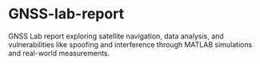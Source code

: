 # GNSS-lab-report
GNSS Lab report exploring satellite navigation, data analysis, and vulnerabilities like spoofing and interference through MATLAB simulations and real-world measurements.
